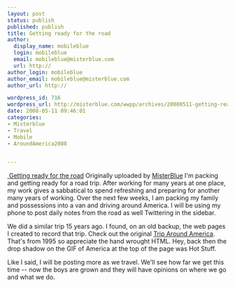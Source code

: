 ```yaml
---
layout: post
status: publish
published: publish
title: Getting ready for the road
author:
  display_name: mobileblue
  login: mobileblue
  email: mobileblue@misterblue.com
  url: http://
author_login: mobileblue
author_email: mobileblue@misterblue.com
author_url: http://

wordpress_id: 716
wordpress_url: http://misterblue.com/wwpp/archives/20080511-getting-ready-for-the-road
date: 2008-05-11 09:46:01
categories:
- Misterblue
- Travel
- Mobile
- AroundAmerica2008


---
```

<span class="flickr-blog-content">
  <span class="flickr-blog-image">
    <a href="http://www.flickr.com/photos/misterblue/2482877797/" title="photo sharing" class="flickr-blog-image">
       <img src="http://farm4.static.flickr.com/3126/2482877797_a70699b685_m.jpg" alt="" class="flickr-blog-image" />
    </a>
    <span class="flickr-blog-image-title">
      <a href="http://www.flickr.com/photos/misterblue/2482877797/">Getting ready for the road</a>
    </span>
    <span class="flickr-blog-image-credit">
      Originally uploaded by <a href="http://www.flickr.com/people/misterblue/">MisterBlue</a>
    </span>
  </span>
  <span class="flickr-blog-body">
I'm packing and getting ready for a road trip. After working for many years at one place, my work gives a sabbatical to spend refreshing and preparing for another many years of working. Over the next few weeks, I am packing my family and possessions into a van and driving around America. I will be using my phone to post daily notes from the road as well Twittering in the sidebar.
<p>
We did a similar trip 15 years ago. I found, on an old backup, the web pages I created to record that trip. Check out the original <a href="http://misterblue.com/travel/TripAroundAmerica/">Trip Around America</a>. That's from 1995 so appreciate the hand wrought HTML. Hey, back then the drop shadow on the GIF of America at the top of the page was Hot Stuff.
</p>
<p>
Like I said, I will be posting more as we travel. We'll see how far we get this time -- now the boys are grown and they will have opinions on where we go and what we do.
</p>
  </span>
</span>
<br />
